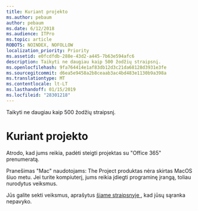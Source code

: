 ```yaml
---
title: Kuriant projekto
ms.author: pebaum
author: pebaum
ms.date: 6/12/2018
ms.audience: ITPro
ms.topic: article
ROBOTS: NOINDEX, NOFOLLOW
localization_priority: Priority
ms.assetid: e0fcdfdb-288e-43d2-a445-7b63e594afc6
description: Taikyti ne daugiau kaip 500 žodžių straipsnį.
ms.openlocfilehash: 9fa764414e1af83db12d3c21da68128d3931e3fe
ms.sourcegitcommit: d6ea5e9458a2b8ceaab3ac4bd483e1130b9a398a
ms.translationtype: MT
ms.contentlocale: lt-LT
ms.lasthandoff: 01/15/2019
ms.locfileid: "28301218"
---
```

Taikyti ne daugiau kaip 500 žodžių straipsnį.
  
# <a name="setting-up-project"></a>Kuriant projekto

Atrodo, kad jums reikia, padėti steigti projektas su "Office 365" prenumeratą.
  
Pranešimas "Mac" naudotojams: The Project produktas nėra skirtas MacOS šiuo metu. Jei turite kompiuterį, jums reikia įdiegti programinę įrangą, toliau nurodytus veiksmus.
  
Jūs galite sekti veiksmus, aprašytus [šiame straipsnyje ](https://support.office.com/article/https://support.office.com/article/7059249b-d9fe-4d61-ab96-5c5bf435f281.aspx), kad jūsų sąranka nepavyko.
  

